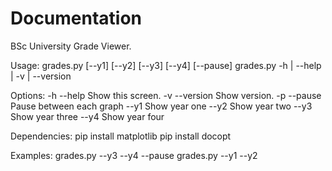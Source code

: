 
# Documentation

BSc University Grade Viewer.

Usage:
    grades.py [--y1] [--y2] [--y3] [--y4] [--pause]
    grades.py -h | --help | -v | --version

Options:
    -h --help         Show this screen.
    -v --version      Show version.
    -p --pause        Pause between each graph
    --y1              Show year one
    --y2              Show year two
    --y3              Show year three
    --y4              Show year four

Dependencies:
   pip install matplotlib
   pip install docopt

Examples:
    grades.py --y3 --y4 --pause
    grades.py --y1 --y2